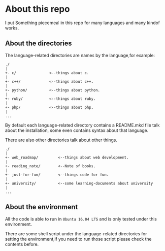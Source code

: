 # About this repo
I put Something piecemeal in this repo for many languages and many kindof works.

## About the directories
The language-related directories are names by the language,for example:
```
./
|
+- c/				<--things about c.
|
+- c++/ 			<--things about c++.
|
+- python/			<--things about python.
|
+- ruby/			<--things about ruby.
|
+- php/				<--things about php.
|
...
```

By default each language-related directory contains a README.mkd file talk about the installation, some even contains syntax about that language.

There are also other directories talk about other things.
```
./
|
+- web_roadmap/			<--things about web development.
|
+- reading_note/		<--Note of books.
|
+- just-for-fun/ 		<--things code for fun.
|
+- university/			<--some learning-documents about university
|
...
```

## About the environment
All the code is able to run in `Ubuntu 16.04 LTS` and is only tested under this environment.

There are some shell script under the language-related directories for setting the environment,if you need to run those script please check the contents before.
